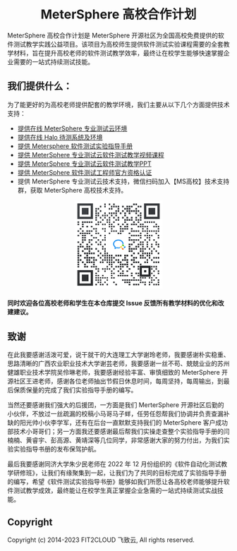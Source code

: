 <h1 align="center">MeterSphere 高校合作计划</h1>
</p>
MeterSphere 高校合作计划是 MeterSphere 开源社区为全国高校免费提供的软件测试教学实践公益项目。该项目为高校师生提供软件测试实验课程需要的全套教学材料，旨在提升高校老师的软件测试教学效率，最终让在校学生能够快速掌握企业需要的一站式持续测试技能。

## 我们提供什么：

为了能更好的为高校老师提供配套的教学环境，我们主要从以下几个方面提供技术支持：
* [提供在线 MeterSphere 专业测试云环境](https://www.metersphere.com/edu ) 
* [提供在线 Halo 待测系统及环境](http://halo.edu.metersphere.com/ ) 
* [提供 Metersphere 软件测试实验指导手册](https://github.com/FIT2CLOUD-EDU/MeterSphere-EDU/ ) 
* [提供 MeterSphere 专业测试云软件测试教学视频课程](https://edu.fit2cloud.com/ ) 
* [提供 MeterSphere 专业测试云软件测试教学PPT](https://github.com/FIT2CLOUD-EDU/MeterSphere-EDU/ ) 
* [提供 MeterSphere 软件测试工程师官方资格认证](https://edu.fit2cloud.com/ ) 
* 提供 MeterSphere 专业测试云技术支持，微信扫码加入【MS高校】技术支持群，获取 MeterSphere 高校技术支持。

<div align="center"> <img src="image/【MS高校】技术交流群.png" width = 200 /> </div>

#### 同时欢迎各位高校老师和学生在本仓库提交 Issue 反馈所有教学材料的优化和改建建议。 ####

## 致谢
在此我要感谢活泼可爱，说干就干的大连理工大学谢玲老师，我要感谢朴实稳重、思路清晰的广西农业职业技术大学谢芸老师，我要感谢一丝不苟、兢兢业业的苏州健雄职业技术学院吴伶琳老师，我要感谢经验丰富、审慎细致的 MeterSphere 开源社区王进老师，感谢各位老师抽出节假日休息时间，每周坚持，每周输出，到最后保质保量的完成了我们实验指导手册的编写。

当然还要感谢我们强大的后援团，一方面是我们 MerterSphere 开源社区后勤的小伙伴，不放过一丝疏漏的校稿小马哥马子蛘，任劳任怨帮我们协调并负责查漏补缺的阳光帅小伙李学军，还有在后台一直默默支持我们的 MeterSphere 客户成功部技术小哥哥们；另一方面我还要感谢最后帮我们实操走查整个实验指导手册的闫楠楠、黄睿宇、彭高源、黄靖深等几位同学，非常感谢大家的努力付出，为我们实验实验指导书册的发布保驾护航。

最后我要感谢同济大学朱少民老师在 2022 年 12 月份组织的《软件自动化测试教学研修班》，让我们有缘聚集到一起，让我们为了共同的目标完成了实验指导手册的编写，希望《软件测试实验指导书册》能够如我们所愿让各高校老师能够提升软件测试教学成效，最终能让在校学生真正掌握企业急需的一站式持续测试实战技能。

## Copyright
Copyright (c) 2014-2023  FIT2CLOUD 飞致云, All rights reserved.
